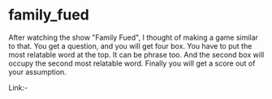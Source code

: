 # family_fued

After watching the show "Family Fued", I thought of making a game similar to that. You get a question, and you will get four box. You have to put the most relatable word at the top. It can be phrase too.
And the second box will occupy the second most relatable word. Finally you will get a score out of your assumption.

Link:-
